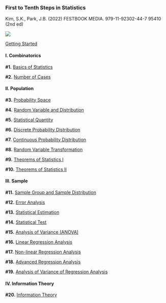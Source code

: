 ### **First to Tenth Steps in Statistics** 

Kim, S.K., Park, J.B. (2022) FESTBOOK MEDIA. 979-11-92302-44-7 95410 (2nd ed)

[![](https://github.com/JB243/jb243.github.io/blob/master/_posts/1.png?raw=true)](http://www.yes24.com/Product/Goods/108232912)

[Getting Started](https://nate9389.tistory.com/1641)

#### **Ⅰ. Combinatorics** 

**#1.** [Basics of Statistics](https://classroom.tistory.com/31)

**#2.** [Number of Cases](https://classroom.tistory.com/33)

#### **Ⅱ. Population**

**#3.** [Probability Space](https://classroom.tistory.com/34)

**#4.** [Random Variable and Distribution](https://classroom.tistory.com/35)

**#5.** [Statistical Quantity](https://classroom.tistory.com/36)

**#6.** [Discrete Probability Distribution](https://classroom.tistory.com/37)

**#7.** [Continuous Probability Distribution](https://classroom.tistory.com/38)

**#8.** [Random Variable Transformation](https://classroom.tistory.com/40)

**#9.** [Theorems of Statistics Ⅰ](https://classroom.tistory.com/39)

**#10.** [Theorems of Statistics Ⅱ](https://classroom.tistory.com/41)

#### **Ⅲ. Sample**

**#11.** [Sample Group and Sample Distribution](https://classroom.tistory.com/42)

**#12.** [Error Analysis](https://classroom.tistory.com/43)

**#13.** [Statistical Estimation](https://classroom.tistory.com/44)

**#14.** [Statistical Test](https://classroom.tistory.com/45)

**#15.** [Analysis of Variance (ANOVA)](https://classroom.tistory.com/46)

**#16.** [Linear Regression Analysis](https://classroom.tistory.com/47)

**#17.** [Non-linear Regression Analysis](https://classroom.tistory.com/48)

**#18.** [Advanced Regression Analysis](https://classroom.tistory.com/49)

**#19.** [Analysis of Variance of Regression Analysis](https://classroom.tistory.com/50)

#### **Ⅳ. Information Theory**

**#20.** [Information Theory](https://classroom.tistory.com/51)
